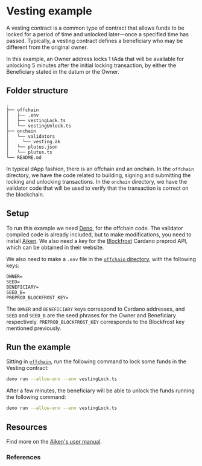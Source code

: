 # Vesting example

A vesting contract is a common type of contract that allows funds to be locked for a period of time and unlocked later—once a specified time has passed. Typically, a vesting contract defines a beneficiary who may be different from the original owner.

In this example, an Owner address locks 1 tAda that will be available for unlocking 5 minutes after the initial locking transaction, by either the Beneficiary stated in the datum or the Owner. 

## Folder structure

```shell
.
├── offchain
│   ├── .env
│   ├── vestingLock.ts
│   └── vestingUnlock.ts
├── onchain
│   └── validators
│     └── vesting.ak
│   └── plutus.json
│   └── plutus.ts
└── README.md
```


In typical dApp fashion, there is an offchain and an onchain. In the `offchain` directory, we have the code related to building, signing and submitting the locking and unlocking transactions. In the `onchain` directory, we have the validator code that will be used to verify that the transaction is correct on the blockchain. 

## Setup 

To run this example we need [Deno][1], for the offchain code. The validator compiled code is already included, but to make modifications, you need to install [Aiken][2]. We also need a key for the [Blockfrost][3] Cardano preprod API, which can be obtained in their website.

We also need to make a `.env` file in the [`offchain` directory](./offchain/), with the following keys:

```shell
OWNER=
SEED=
BENEFICIARY=
SEED_B=
PREPROD_BLOCKFROST_KEY=
```

The `OWNER` and `BENEFICIARY` keys correspond to Cardano addresses, and `SEED` and `SEED_B` are the seed phrases for the Owner and Beneficiary respectively. `PREPROD_BLOCKFROST_KEY` corresponds to the Blockfrost key mentioned previously.

## Run the example

Sitting in [`offchain`](./offchain/), run the following command to lock some funds in the Vesting contract:

```bash
deno run --allow-env --env vestingLock.ts
```

After a few minutes, the beneficiary will be able to unlock the funds running the following command:

```bash
deno run --allow-env --env vestingLock.ts
```

## Resources

Find more on the [Aiken's user manual](https://aiken-lang.org).

### References

[1]: https://deno.com/
[2]: https://aiken-lang.org
[3]: https://blockfrost.io/